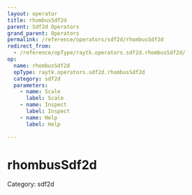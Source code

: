 ```yaml
---
layout: operator
title: rhombusSdf2d
parent: Sdf2d Operators
grand_parent: Operators
permalink: /reference/operators/sdf2d/rhombusSdf2d
redirect_from:
  - /reference/opType/raytk.operators.sdf2d.rhombusSdf2d/
op:
  name: rhombusSdf2d
  opType: raytk.operators.sdf2d.rhombusSdf2d
  category: sdf2d
  parameters:
    - name: Scale
      label: Scale
    - name: Inspect
      label: Inspect
    - name: Help
      label: Help

---
```


# rhombusSdf2d

Category: sdf2d

